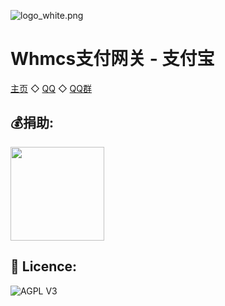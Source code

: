 ![logo_white.png](https://t.alipayobjects.com/images/T1HHFgXXVeXXXXXXXX.png)

Whmcs支付网关 - 支付宝
=========================
[主页](https://github.com/52fancy)  ◇  [QQ](http://wpa.qq.com/msgrd?v=3&uin=575798563&site=qq&menu=yes)  ◇  [QQ群](http://shang.qq.com/wpa/qunwpa?idkey=be0fad3bb9d82603cc491c1b8f51513e647e8eff4f9be752c5cc41d5d5429b4e)

## 💰捐助:
<img width="150px" src="https://t.alipayobjects.com/images/T1HHFgXXVeXXXXXXXX.png">

## 💎 Licence:
![AGPL V3](https://cloud.githubusercontent.com/assets/7392658/20011165/a0caabdc-a2e5-11e6-974c-8d4961c7d6d3.png)

